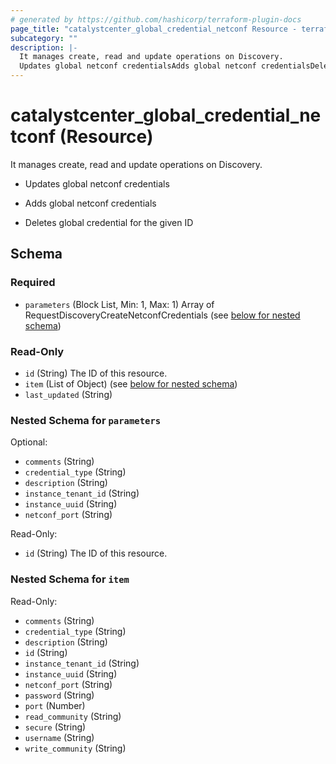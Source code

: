 ```yaml
---
# generated by https://github.com/hashicorp/terraform-plugin-docs
page_title: "catalystcenter_global_credential_netconf Resource - terraform-provider-catalystcenter"
subcategory: ""
description: |-
  It manages create, read and update operations on Discovery.
  Updates global netconf credentialsAdds global netconf credentialsDeletes global credential for the given ID
---
```


# catalystcenter_global_credential_netconf (Resource)

It manages create, read and update operations on Discovery.

- Updates global netconf credentials

- Adds global netconf credentials

- Deletes global credential for the given ID



<!-- schema generated by tfplugindocs -->
## Schema

### Required

- `parameters` (Block List, Min: 1, Max: 1) Array of RequestDiscoveryCreateNetconfCredentials (see [below for nested schema](#nestedblock--parameters))

### Read-Only

- `id` (String) The ID of this resource.
- `item` (List of Object) (see [below for nested schema](#nestedatt--item))
- `last_updated` (String)

<a id="nestedblock--parameters"></a>
### Nested Schema for `parameters`

Optional:

- `comments` (String)
- `credential_type` (String)
- `description` (String)
- `instance_tenant_id` (String)
- `instance_uuid` (String)
- `netconf_port` (String)

Read-Only:

- `id` (String) The ID of this resource.


<a id="nestedatt--item"></a>
### Nested Schema for `item`

Read-Only:

- `comments` (String)
- `credential_type` (String)
- `description` (String)
- `id` (String)
- `instance_tenant_id` (String)
- `instance_uuid` (String)
- `netconf_port` (String)
- `password` (String)
- `port` (Number)
- `read_community` (String)
- `secure` (String)
- `username` (String)
- `write_community` (String)
